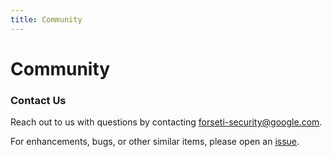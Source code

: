 ```yaml
---
title: Community
---
```

# Community

### Contact Us

Reach out to us with questions by contacting
[forseti-security@google.com](mailto:forseti-security@google.com).

For enhancements, bugs, or other similar items, please open an
[issue](https://github.com/GoogleCloudPlatform/forseti-security/issues).